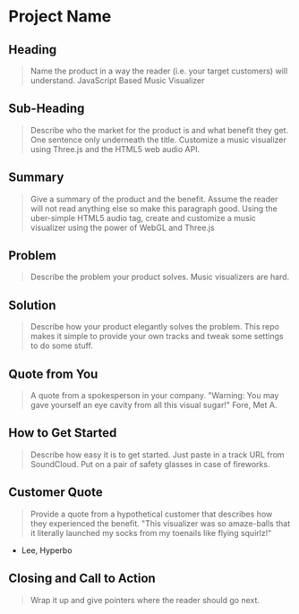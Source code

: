 # Project Name #

<!-- 
> This material was originally posted [here](http://www.quora.com/What-is-Amazons-approach-to-product-development-and-product-management). It is reproduced here for posterities sake.

There is an approach called "working backwards" that is widely used at Amazon. They work backwards from the customer, rather than starting with an idea for a product and trying to bolt customers onto it. While working backwards can be applied to any specific product decision, using this approach is especially important when developing new products or features.

For new initiatives a product manager typically starts by writing an internal press release announcing the finished product. The target audience for the press release is the new/updated product's customers, which can be retail customers or internal users of a tool or technology. Internal press releases are centered around the customer problem, how current solutions (internal or external) fail, and how the new product will blow away existing solutions.

If the benefits listed don't sound very interesting or exciting to customers, then perhaps they're not (and shouldn't be built). Instead, the product manager should keep iterating on the press release until they've come up with benefits that actually sound like benefits. Iterating on a press release is a lot less expensive than iterating on the product itself (and quicker!).

If the press release is more than a page and a half, it is probably too long. Keep it simple. 3-4 sentences for most paragraphs. Cut out the fat. Don't make it into a spec. You can accompany the press release with a FAQ that answers all of the other business or execution questions so the press release can stay focused on what the customer gets. My rule of thumb is that if the press release is hard to write, then the product is probably going to suck. Keep working at it until the outline for each paragraph flows. 

Oh, and I also like to write press-releases in what I call "Oprah-speak" for mainstream consumer products. Imagine you're sitting on Oprah's couch and have just explained the product to her, and then you listen as she explains it to her audience. That's "Oprah-speak", not "Geek-speak".

Once the project moves into development, the press release can be used as a touchstone; a guiding light. The product team can ask themselves, "Are we building what is in the press release?" If they find they're spending time building things that aren't in the press release (overbuilding), they need to ask themselves why. This keeps product development focused on achieving the customer benefits and not building extraneous stuff that takes longer to build, takes resources to maintain, and doesn't provide real customer benefit (at least not enough to warrant inclusion in the press release).
 -->
 
## Heading ##
  > Name the product in a way the reader (i.e. your target customers) will understand.
JavaScript Based Music Visualizer

## Sub-Heading ##
  > Describe who the market for the product is and what benefit they get. One sentence only underneath the title.
Customize a music visualizer using Three.js and the HTML5 web audio API.

## Summary ##
  > Give a summary of the product and the benefit. Assume the reader will not read anything else so make this paragraph good.
Using the uber-simple HTML5 audio tag, create and customize a music visualizer using the power of WebGL and Three.js

## Problem ##
  > Describe the problem your product solves.
Music visualizers are hard.

## Solution ##
  > Describe how your product elegantly solves the problem.
This repo makes it simple to provide your own tracks and tweak some settings to do some stuff.

## Quote from You ##
  > A quote from a spokesperson in your company.
"Warning: You may gave yourself an eye cavity from all this visual sugar!"
Fore, Met A.

## How to Get Started ##
  > Describe how easy it is to get started.
Just paste in a track URL from SoundCloud. Put on a pair of safety glasses in case of fireworks.

## Customer Quote ##
  > Provide a quote from a hypothetical customer that describes how they experienced the benefit.
"This visualizer was so amaze-balls that it literally launched my socks from my toenails like flying squirlz!"
- Lee, Hyperbo



## Closing and Call to Action ##
  > Wrap it up and give pointers where the reader should go next.
